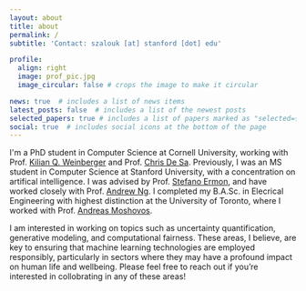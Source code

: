 ```yaml
---
layout: about
title: about
permalink: /
subtitle: 'Contact: szalouk [at] stanford [dot] edu'

profile:
  align: right
  image: prof_pic.jpg
  image_circular: false # crops the image to make it circular

news: true  # includes a list of news items
latest_posts: false  # includes a list of the newest posts
selected_papers: true # includes a list of papers marked as "selected={true}"
social: true  # includes social icons at the bottom of the page
---
```


I'm a PhD student in Computer Science at Cornell University, working with Prof. [Kilian Q. Weinberger](https://www.cs.cornell.edu/~kilian/) and Prof. [Chris De Sa](https://www.cs.cornell.edu/~cdesa/). Previously, I was an MS student in Computer Science at Stanford University, with a concentration on artifical intelligence. I was advised by Prof. [Stefano Ermon](https://cs.stanford.edu/~ermon/), and have worked closely with Prof. [Andrew Ng](https://www.andrewng.org/). I completed my B.A.Sc. in Elecrical Engineering with highest distinction at the University of Toronto, where I worked with Prof. [Andreas Moshovos](https://www.eecg.utoronto.ca/~moshovos/000/doku.php).

I am interested in working on topics such as uncertainty quantification, generative modeling, and computational fairness. These areas, I believe, are key to ensuring that machine learning technologies are employed responsibly, particularly in sectors where they may have a profound impact on human life and wellbeing. Please feel free to reach out if you’re interested in collobrating in any of these areas!
